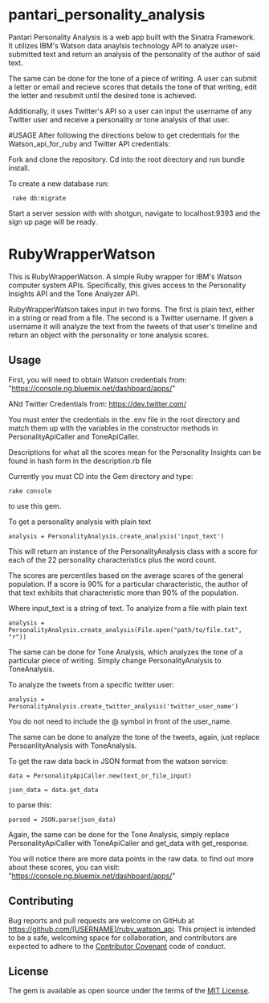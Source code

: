 # pantari_personality_analysis

Pantari Personality Analysis is a web app built with the Sinatra Framework. It utilizes IBM's Watson data anaylsis technology API to analyze user-submitted text and return an analysis of the personality of the author of said text.

The same can be done for the tone of a piece of writing. A user can submit a letter or email and recieve scores that details the tone of that writing, edit the letter and resubmit until the desired tone is achieved.

Additionally, it uses Twitter's API so a user can input the username of any Twitter user and receive a personality or tone analysis of that user.

#USAGE
After following the directions below to get credentials for the Watson_api_for_ruby and Twitter API credentials:

Fork and clone the repository. Cd into the root directory and run bundle install. 

To create a new database run:
```
 rake db:migrate
 ```

Start a server session with with shotgun, navigate to localhost:9393 and the sign up page will be ready.


# RubyWrapperWatson

This is RubyWrapperWatson. A simple Ruby wrapper for IBM's Watson computer system APIs. Specifically, this gives access to the Personality Insights API and the Tone Analyzer API. 

RubyWrapperWatson takes input in two forms. The first is plain text, either in a string or read from a file. The second is a Twitter username. If given a username it will analyze the text from the tweets of that user's timeline and return an object with the personality or tone analysis scores. 

## Usage

First, you will need to obtain Watson credentials from: 
"https://console.ng.bluemix.net/dashboard/apps/"

ANd Twitter Credentials from:
https://dev.twitter.com/

You must enter the credentials in the .env file in the root directory and match them up with the variables in the constructor methods in PersonalityApiCaller and ToneApiCaller.

Descriptions for what all the scores mean for the Personality Insights can be found in hash form in the description.rb file  

Currently you must CD into the Gem directory and type: 
```
rake console
```
to use this gem.

To get a personality analysis with plain text
```
analysis = PersonalityAnalysis.create_analysis('input_text')
```
This will return an instance of the PersonalityAnalysis class with a score for each of the 22 personality characteristics plus the word count.

The scores are percentiles based on the average scores of the general population. If a score is 90% for a particular characteristic, the author of that text exhibits that characteristic more than 90% of the population.

Where input_text is a string of text.
To analyize from a file with plain text
```
analysis = PersonalityAnalysis.create_analysis(File.open("path/to/file.txt", "r"))
```

The same can be done for Tone Analysis, which analyzes the tone of a particular piece of writing. Simply change PersonalityAnalysis to ToneAnalysis.

To analyze the tweets from a specific twitter user:
```
analysis = PersonalityAnalysis.create_twitter_analysis('twitter_user_name')
```
You do not need to include the @ symbol in front of the user_name.

The same can be done to analyze the tone of the tweets, again, just replace PersoanlityAnalysis with ToneAnalysis. 

To get the raw data back in JSON format from the watson service:
```
data = PersonalityApiCaller.new(text_or_file_input)
```
```
json_data = data.get_data
```

to parse this:
```
parsed = JSON.parse(json_data)
```  

Again, the same can be done for the Tone Analysis, simply replace PersonalityApiCaller with ToneApiCaller and get_data with get_response.

You will notice there are more data points in the raw data. 
to find out more about these scores, you can visit:
"https://console.ng.bluemix.net/dashboard/apps/"

## Contributing

Bug reports and pull requests are welcome on GitHub at https://github.com/[USERNAME]/ruby_watson_api. This project is intended to be a safe, welcoming space for collaboration, and contributors are expected to adhere to the [Contributor Covenant](http://contributor-covenant.org) code of conduct.


## License

The gem is available as open source under the terms of the [MIT License](http://opensource.org/licenses/MIT).

